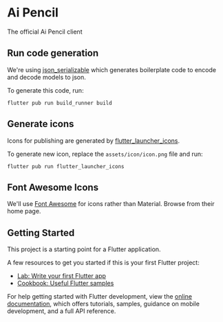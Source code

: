 # Ai Pencil

The official Ai Pencil client

## Run code generation
We're using [json_serializable](https://pub.dev/packages/json_serializable/example) which generates boilerplate code to encode and decode models to json. 

To generate this code, run:
```
flutter pub run build_runner build
```

## Generate icons
Icons for publishing are generated by [flutter_launcher_icons](https://pub.dev/packages/flutter_launcher_icons). 

To generate new icon, replace the `assets/icon/icon.png` file and run:
```
flutter pub run flutter_launcher_icons
```

## Font Awesome Icons
We'll use [Font Awesome](https://fontawesome.com/) for icons rather than Material. Browse from their home page. 

## Getting Started

This project is a starting point for a Flutter application.

A few resources to get you started if this is your first Flutter project:

- [Lab: Write your first Flutter app](https://docs.flutter.dev/get-started/codelab)
- [Cookbook: Useful Flutter samples](https://docs.flutter.dev/cookbook)

For help getting started with Flutter development, view the
[online documentation](https://docs.flutter.dev/), which offers tutorials,
samples, guidance on mobile development, and a full API reference.
